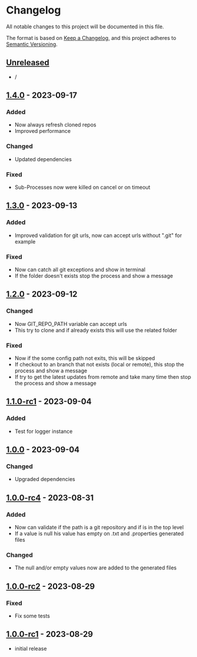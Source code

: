 # Changelog

All notable changes to this project will be documented in this file.

The format is based on [Keep a Changelog],
and this project adheres to [Semantic Versioning].

## [Unreleased]

- /

## [1.4.0] - 2023-09-17

### Added

- Now always refresh cloned repos
- Improved performance

### Changed

- Updated dependencies

### Fixed

- Sub-Processes now were killed on cancel or on timeout

## [1.3.0] - 2023-09-13

### Added

- Improved validation for git urls, now can accept urls without ".git" for example

### Fixed

- Now can catch all git exceptions and show in terminal
- If the folder doesn't exists stop the process and show a message

## [1.2.0] - 2023-09-12

### Changed

- Now GIT_REPO_PATH variable can accept urls
- This try to clone and if already exists this will use the related folder

### Fixed

-  Now if the some config path not exits, this will be skipped
-  If checkout to an branch that not exists (local or remote), this stop the process and show a message
-  If try to get the latest updates from remote and take many time then stop the process and show a message


## [1.1.0-rc1] - 2023-09-04

### Added

- Test for logger instance


## [1.0.0] - 2023-09-04

### Changed

- Upgraded dependencies


## [1.0.0-rc4] - 2023-08-31

### Added

- Now can validate if the path is a git repository and if is in the top level
- If a value is null his value has empty on .txt and .properties generated files

### Changed

- The null and/or empty values now are added to the generated files

## [1.0.0-rc2] - 2023-08-29

### Fixed

- Fix some tests

## [1.0.0-rc1] - 2023-08-29

- initial release

<!-- Links -->
[keep a changelog]: https://keepachangelog.com/en/1.0.0/
[semantic versioning]: https://semver.org/spec/v2.0.0.html

<!-- Versions -->
[unreleased]: https://github.com/jsilverdev/config_props_extractor/compare/latest...HEAD
[1.4.0]: https://github.com/jsilverdev/config_props_extractor/compare/bae2b918e2043444dc0f12bd565d534e09621fe3...v1.4.0
[1.3.0]: https://github.com/jsilverdev/config_props_extractor/compare/63af415f9b081af52ff225e805e97820a3f750fd...v1.3.0
[1.2.0]: https://github.com/jsilverdev/config_props_extractor/compare/c20a5ab37c83ec9a52258a342fbdca4c44a9ce5d...v1.2.0
[1.1.0-rc1]: https://github.com/jsilverdev/config_props_extractor/compare/20b9c43ca34750283b567afaf96cc588e766f901...v1.1.0-rc1
[1.0.0]: https://github.com/jsilverdev/config_props_extractor/compare/e31f2c8cdf0cde3b42d38d78cef492b8e3bba99a...v1.0.0
[1.0.0-rc4]: https://github.com/jsilverdev/config_props_extractor/compare/a42c67bb7a3e4de6db647d2bd9eb374c264dcc54...v1.0.0-rc4
[1.0.0-rc2]: https://github.com/jsilverdev/config_props_extractor/compare/b73a358adaba2b88f262b1e21cb597151a36a96e...v1.0.0-rc2
[1.0.0-rc1]: https://github.com/jsilverdev/config_props_extractor/releases/tag/v1.0.0-rc1